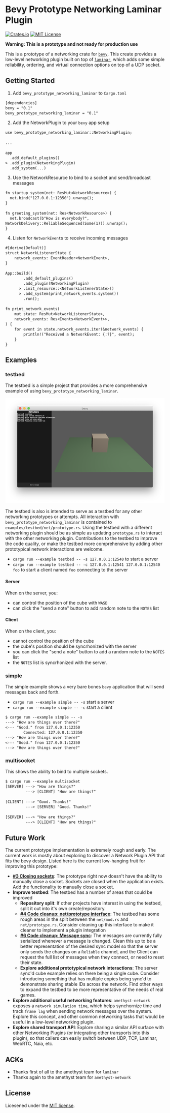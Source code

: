 # Bevy Prototype Networking Laminar Plugin

[![Crates.io](https://img.shields.io/crates/v/bevy_prototype_networking_laminar.svg)](https://crates.io/crates/bevy_prototype_networking_laminar)
[![MIT License](https://img.shields.io/badge/license-MIT-blue.svg)](https://opensource.org/licenses/MIT)

**Warning: This is a prototype and not ready for production use**

This is a prototype of a networking crate for [`bevy`](https://github.com/bevyengine/bevy). This create provides a low-level networking plugin built on top of [`laminar`](https://github.com/amethyst/laminar), which adds some simple reliability, ordering, and virtual connection options on top of a UDP socket.

## Getting Started

1. Add `bevy_prototype_networking_laminar` to `Cargo.toml`

```
[dependencies]
bevy = "0.1"
bevy_prototype_networking_laminar = "0.1"
```

2. Add the NetworkPlugin to your `bevy` app setup

```
use bevy_prototype_networking_laminar::NetworkingPlugin;

...

app
  .add_default_plugins()
> .add_plugin(NetworkingPlugin)
  .add_system(...)
```

3. Use the NetworkResource to bind to a socket and send/broadcast messages

```
fn startup_system(net: ResMut<NetworkResource>) {
  net.bind("127.0.0.1:12350").unwrap();
}

fn greeting_system(net: Res<NetworkResource>) {
  net.broadcast(b"How is everybody?", NetworkDelivery::ReliableSequenced(Some(1))).unwrap();
}
```

4. Listen for `NetworkEvent`s to receive incoming messages

```
#[derive(Default)]
struct NetworkListenerState {
    network_events: EventReader<NetworkEvent>,
}

App::build()
        .add_default_plugins()
        .add_plugin(NetworkingPlugin)
      > .init_resource::<NetworkListenerState>()
      > .add_system(print_network_events.system())
        .run();

fn print_network_events(
    mut state: ResMut<NetworkListenerState>,
    network_events: Res<Events<NetworkEvent>>,
) {
    for event in state.network_events.iter(&network_events) {
        println!("Received a NetworkEvent: {:?}", event);
    }
}
```

## Examples

### testbed

The testbed is a simple project that provides a more comprehensive example of using `bevy_prototype_networking_laminar`.

![Testbed Screenshot](assets/screenshots/testbed-screenshot.png)

The testbed is also is intended to serve as a testbed for any other networking prototypes or attempts. All interaction with `bevy_prototype_networking_laminar` is contained to `examples/testbed/net/prototype.rs`. Using the testbed with a different networking plugin should be as simple as updating `prototype.rs` to interact with the other networking plugin. Contributions to the testbed to improve the code quality, or make the testbed more comprehensive by adding other prototypical network interactions are welcome.

- `cargo run --example testbed -- -s 127.0.0.1:12540` to start a server
- `cargo run --example testbed -- -c 127.0.0.1:12541 127.0.0.1:12540 foo` to start a client named `foo` connecting to the server

#### Server

When on the server, you:

- can control the position of the cube with `WASD`
- can click the "send a note" button to add random note to the `NOTES` list

#### Client

When on the client, you:

- cannot control the position of the cube
- the cube's position should be syncrhonized with the server
- you can click the "send a note" button to add a random note to the `NOTES` list
- the `NOTES` list is syncrhonized with the server.

### simple

The simple example shows a very bare bones `bevy` application that will send messages back and forth.

- `cargo run --example simple -- -s` start a server
- `cargo run --example simple -- -c` start a client

```
$ cargo run --example simple -- -s
---> "How are things over there?"
<--- "Good." from 127.0.0.1:12350
        Connected: 127.0.0.1:12350
---> "How are things over there?"
<--- "Good." from 127.0.0.1:12350
---> "How are things over there?"
```

### multisocket

This shows the ability to bind to multiple sockets.

```
$ cargo run --example multisocket
[SERVER] ---> "How are things?"
         ---> [CLIENT] "How are things?"

[CLIENT] ---> "Good. Thanks!"
         ---> [SERVER] "Good. Thanks!"

[SERVER] ---> "How are things?"
         ---> [CLIENT] "How are things?"
```

## Future Work

The current prototype implementation is extremely rough and early. The current work is mostly about exploring to discover a Network Plugin API that fits the bevy design. Listed here is the current low-hanging fruit for improving this prototype:

- **[#3 Closing sockets](https://github.com/ncallaway/bevy_prototype_networking_laminar/issues/3)**: The prototype right now doesn't have the ability to manually close a socket. Sockets are closed when the application exists. Add the functionality to manually close a socket.
- **Improve testbed**: The testbed has a number of areas that could be improved
  - **Repository split**: If other projects have interest in using the testbed, split it out into it's own create/repository.
  - **[#4 Code cleanup: net/prototype interface](https://github.com/ncallaway/bevy_prototype_networking_laminar/issues/4)**: The testbed has some rough areas in the split between the `net/mod.rs` and `net/prototype.rs`. Consider cleaning up this interface to make it cleaner to implement a plugin integration
  - **[#6 Code cleanup: Message sync](https://github.com/ncallaway/bevy_prototype_networking_laminar/issues/6)**: The messages are currently fully serialized whenever a message is changed. Clean this up to be a better representation of the desired sync model so that the server only sends the changes on a `Reliable` channel, and the Client can request the full list of messages when they connect, or need to reset their state.
  - **Explore additional prototypical network interactions**: The server sync'd cube example relies on there being a single cube. Consider introducing something that has multiple copies being sync'd to demonstrate sharing stable IDs across the network. Find other ways to expand the testbed to be more representative of the needs of real games.
- **Explore additional useful networking features**: `amethyst-network` exposes a `network simulation time`, which helps synchornize time and track `frame lag` when sending network messages over the system. Explore this concept, and other common networking tasks that would be useful in a low-level networking plugin.
- **Explore shared transport API**: Explore sharing a similar API surface with other Networking Plugins (or integrating other transports into this plugin), so that callers can easily switch between UDP, TCP, Laminar, WebRTC, Naia, etc.

## ACKs

- Thanks first of all to the amethyst team for `laminar`
- Thanks again to the amethyst team for `amethyst-network`

## License

Licesened under the [MIT license](https://opensource.org/licenses/MIT).
